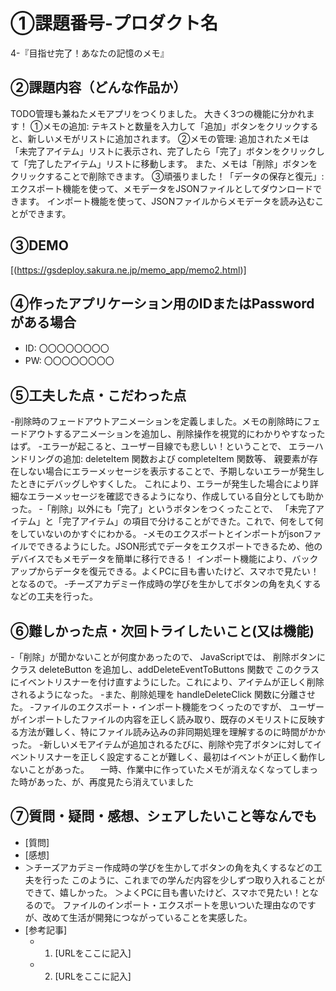 # ①課題番号-プロダクト名

4-『目指せ完了！あなたの記憶のメモ』

## ②課題内容（どんな作品か）
TODO管理も兼ねたメモアプリをつくりました。
大きく3つの機能に分かれます！
①メモの追加:
テキストと数量を入力して「追加」ボタンをクリックすると、新しいメモがリストに追加されます。
②メモの管理:
追加されたメモは「未完了アイテム」リストに表示され、完了したら「完了」ボタンをクリックして「完了したアイテム」リストに移動します。
また、メモは「削除」ボタンをクリックすることで削除できます。
③頑張りました！「データの保存と復元」:
エクスポート機能を使って、メモデータをJSONファイルとしてダウンロードできます。
インポート機能を使って、JSONファイルからメモデータを読み込むことができます。

## ③DEMO

[(https://gsdeploy.sakura.ne.jp/memo_app/memo2.html)]

## ④作ったアプリケーション用のIDまたはPasswordがある場合

- ID: 〇〇〇〇〇〇〇〇
- PW: 〇〇〇〇〇〇〇〇

## ⑤工夫した点・こだわった点

-削除時のフェードアウトアニメーションを定義しました。メモの削除時にフェードアウトするアニメーションを追加し、削除操作を視覚的にわかりやすなったはず。
-エラーが起こると、ユーザー目線でも悲しい！ということで、
エラーハンドリングの追加: deleteItem 関数および completeItem 関数等、
親要素が存在しない場合にエラーメッセージを表示することで、予期しないエラーが発生したときにデバッグしやすくした。
これにより、エラーが発生した場合により詳細なエラーメッセージを確認できるようになり、作成している自分としても助かった。
‐「削除」以外にも「完了」というボタンをつくったことで、
「未完了アイテム」と「完了アイテム」の項目で分けることができた。これで、何をして何をしていないのかすぐにわかる。
‐メモのエクスポートとインポートがjsonファイルでできるようにした。JSON形式でデータをエクスポートできるため、他のデバイスでもメモデータを簡単に移行できる！
インポート機能により、バックアップからデータを復元できる。よくPCに目も書いたけど、スマホで見たい！となるので。
‐チーズアカデミー作成時の学びを生かしてボタンの角を丸くするなどの工夫を行った。

## ⑥難しかった点・次回トライしたいこと(又は機能)
-「削除」が聞かないことが何度かあったので、
JavaScriptでは、 削除ボタンにクラス deleteButton を追加し、addDeleteEventToButtons 関数で
このクラスにイベントリスナーを付け直すようにした。これにより、アイテムが正しく削除されるようになった。
-また、削除処理を handleDeleteClick 関数に分離させた。
‐ファイルのエクスポート・インポート機能をつくったのですが、
 ユーザーがインポートしたファイルの内容を正しく読み取り、既存のメモリストに反映する方法が難しく、特にファイル読み込みの非同期処理を理解するのに時間がかかった。
-新しいメモアイテムが追加されるたびに、削除や完了ボタンに対してイベントリスナーを正しく設定することが難しく、最初はイベントが正しく動作しないことがあった。
　一時、作業中に作っていたメモが消えなくなってしまった時があった、が、再度見たら消えていました


## ⑦質問・疑問・感想、シェアしたいこと等なんでも

- [質問]
- [感想]
- ＞チーズアカデミー作成時の学びを生かしてボタンの角を丸くするなどの工夫を行った
  このように、これまでの学んだ内容を少しずつ取り入れることができて、嬉しかった。
  ＞よくPCに目も書いたけど、スマホで見たい！となるので。
  ファイルのインポート・エクスポートを思いついた理由なのですが、改めて生活が開発につながっていることを実感した。
- [参考記事]
  - 1. [URLをここに記入]
  - 2. [URLをここに記入]


